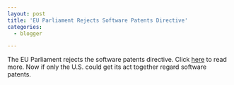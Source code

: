 ```yaml
---
layout: post
title: 'EU Parliament Rejects Software Patents Directive'
categories:
  - blogger

---
```


The EU Parliament rejects the software patents directive.  Click <a href="http://www.theregister.co.uk/2005/07/06/eu_bins_swpat/">here</a> to read more.  Now if only the U.S. could get its act together regard software patents.
